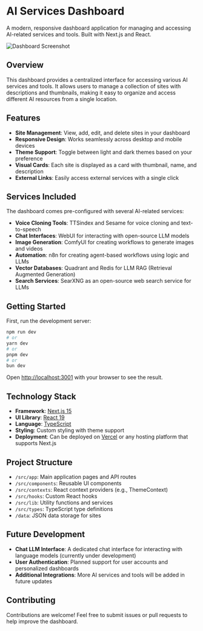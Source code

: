 # AI Services Dashboard

A modern, responsive dashboard application for managing and accessing AI-related services and tools. Built with Next.js and React.

![Dashboard Screenshot](/public/images/openwebui.png)

## Overview

This dashboard provides a centralized interface for accessing various AI services and tools. It allows users to manage a collection of sites with descriptions and thumbnails, making it easy to organize and access different AI resources from a single location.

## Features

- **Site Management**: View, add, edit, and delete sites in your dashboard
- **Responsive Design**: Works seamlessly across desktop and mobile devices
- **Theme Support**: Toggle between light and dark themes based on your preference
- **Visual Cards**: Each site is displayed as a card with thumbnail, name, and description
- **External Links**: Easily access external services with a single click

## Services Included

The dashboard comes pre-configured with several AI-related services:

- **Voice Cloning Tools**: TTSindex and Sesame for voice cloning and text-to-speech
- **Chat Interfaces**: WebUI for interacting with open-source LLM models
- **Image Generation**: ComfyUI for creating workflows to generate images and videos
- **Automation**: n8n for creating agent-based workflows using logic and LLMs
- **Vector Databases**: Quadrant and Redis for LLM RAG (Retrieval Augmented Generation)
- **Search Services**: SearXNG as an open-source web search service for LLMs

## Getting Started

First, run the development server:

```bash
npm run dev
# or
yarn dev
# or
pnpm dev
# or
bun dev
```

Open [http://localhost:3001](http://localhost:3001) with your browser to see the result.

## Technology Stack

- **Framework**: [Next.js 15](https://nextjs.org/)
- **UI Library**: [React 19](https://react.dev/)
- **Language**: [TypeScript](https://www.typescriptlang.org/)
- **Styling**: Custom styling with theme support
- **Deployment**: Can be deployed on [Vercel](https://vercel.com/) or any hosting platform that supports Next.js

## Project Structure

- `/src/app`: Main application pages and API routes
- `/src/components`: Reusable UI components
- `/src/contexts`: React context providers (e.g., ThemeContext)
- `/src/hooks`: Custom React hooks
- `/src/lib`: Utility functions and services
- `/src/types`: TypeScript type definitions
- `/data`: JSON data storage for sites

## Future Development

- **Chat LLM Interface**: A dedicated chat interface for interacting with language models (currently under development)
- **User Authentication**: Planned support for user accounts and personalized dashboards
- **Additional Integrations**: More AI services and tools will be added in future updates

## Contributing

Contributions are welcome! Feel free to submit issues or pull requests to help improve the dashboard.

